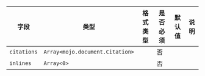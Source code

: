 | 字段 | 类型 | 格式类型 | 是否必须 | 默认值 | 说明 |
|---|---|---|---|---|---|
| `citations` | `Array<mojo.document.Citation>` |  | 否 |  |
| `inlines` | `Array<0>` |  | 否 |  |
